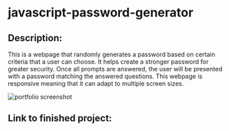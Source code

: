 # javascript-password-generator

## Description:
This is a webpage that randomly generates a password based on certain criteria that a user can choose. It helps create a stronger password for greater security. Once all prompts are answered, the user will be presented with a password matching the answered questions. This webpage is responsive meaning that it can adapt to multiple screen sizes.

![portfolio screenshot](/assets/images/screenshootpswd.png)

## Link to finished project:

